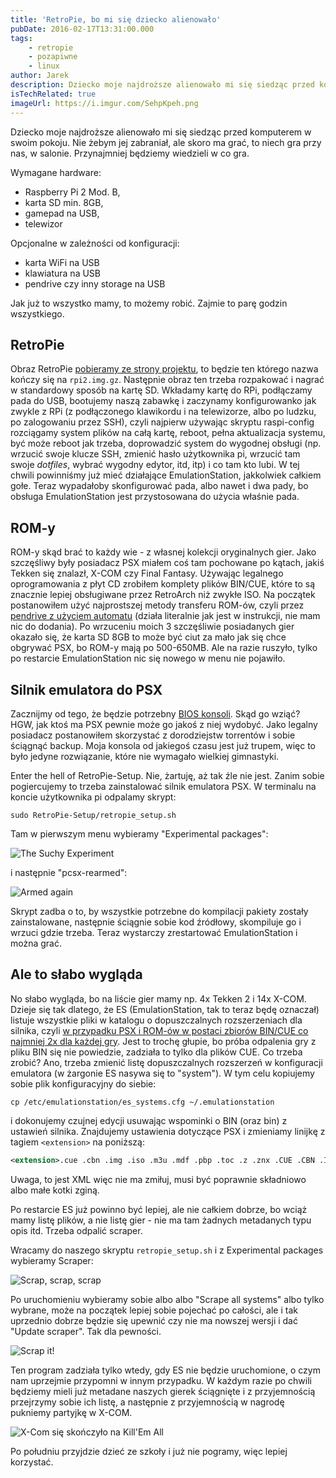 ```yaml
---
title: 'RetroPie, bo mi się dziecko alienowało'
pubDate: 2016-02-17T13:31:00.000
tags:
    - retropie
    - pozapiwne
    - linux
author: Jarek
description: Dziecko moje najdroższe alienowało mi się siedząc przed komputerem w swoim pokoju. Teraz się alienuje w salonie.
isTechRelated: true
imageUrl: https://i.imgur.com/SehpKpeh.png
---
```


Dziecko moje najdroższe alienowało mi się siedząc przed komputerem w swoim pokoju. Nie żebym jej zabraniał, ale skoro ma grać, to niech gra przy nas, w salonie. Przynajmniej będziemy wiedzieli w co gra.

Wymagane hardware:

-   Raspberry Pi 2 Mod. B,
-   karta SD min. 8GB,
-   gamepad na USB,
-   telewizor

Opcjonalne w zależności od konfiguracji:

-   karta WiFi na USB
-   klawiatura na USB
-   pendrive czy inny storage na USB

Jak już to wszystko mamy, to możemy robić. Zajmie to parę godzin wszystkiego.

## RetroPie

Obraz RetroPie [pobieramy ze strony projektu](https://github.com/RetroPie/RetroPie-Setup/releases), to będzie ten którego nazwa kończy się na `rpi2.img.gz`. Następnie obraz ten trzeba rozpakować i nagrać w standardowy sposób na kartę SD. Wkładamy kartę do RPi, podłączamy pada do USB, bootujemy naszą zabawkę i zaczynamy konfigurowanko jak zwykle z RPi (z podłączonego klawikordu i na telewizorze, albo po ludzku, po zalogowaniu przez SSH), czyli najpierw używając skryptu raspi-config rozciągamy system plików na całą kartę, reboot, pełna aktualizacja systemu, być może reboot jak trzeba, doprowadzić system do wygodnej obsługi (np. wrzucić swoje klucze SSH, zmienić hasło użytkownika pi, wrzucić tam swoje _dotfiles_, wybrać wygodny edytor, itd, itp) i co tam kto lubi. W tej chwili powinniśmy już mieć działające EmulationStation, jakkolwiek całkiem gołe. Teraz wypadałoby skonfigurować pada, albo nawet i dwa pady, bo obsługa EmulationStation jest przystosowana do użycia właśnie pada.

## ROM-y

ROM-y skąd brać to każdy wie - z własnej kolekcji oryginalnych gier. Jako szczęśliwy były posiadacz PSX miałem coś tam pochowane po kątach, jakiś Tekken się znalazł, X-COM czy Final Fantasy. Używając legalnego oprogramowania z płyt CD zrobiłem komplety plików BIN/CUE, które to są znacznie lepiej obsługiwane przez RetroArch niż zwykłe ISO. Na początek postanowiłem użyć najprostszej metody transferu ROM-ów, czyli przez [pendrive z użyciem automatu](https://github.com/RetroPie/RetroPie-Setup/wiki/Transferring-Roms#usb) (działa literalnie jak jest w instrukcji, nie mam nic do dodania). Po wrzuceniu moich 3 szczęśliwie posiadanych gier okazało się, że karta SD 8GB to może być ciut za mało jak się chce obgrywać PSX, bo ROM-y mają po 500-650MB. Ale na razie ruszyło, tylko po restarcie EmulationStation nic się nowego w menu nie pojawiło.

## Silnik emulatora do PSX

Zacznijmy od tego, że będzie potrzebny [BIOS konsoli](https://github.com/RetroPie/RetroPie-Setup/wiki/Playstation-1#bios). Skąd go wziąć? HGW, jak ktoś ma PSX pewnie może go jakoś z niej wydobyć. Jako legalny posiadacz postanowiłem skorzystać z dorodziejstw torrentów i sobie ściągnąć backup. Moja konsola od jakiegoś czasu jest już trupem, więc to było jedyne rozwiązanie, które nie wymagało wielkiej gimnastyki.

Enter the hell of RetroPie-Setup. Nie, żartuję, aż tak źle nie jest. Zanim sobie pogiercujemy to trzeba zainstalować silnik emulatora PSX. W terminalu na koncie użytkownika pi odpalamy skrypt:

```shell
sudo RetroPie-Setup/retropie_setup.sh
```

Tam w pierwszym menu wybieramy "Experimental packages":

![The Suchy Experiment](https://i.imgur.com/EaPh2iQh.png)

i następnie "pcsx-rearmed":

![Armed again](https://i.imgur.com/maESKejh.png)

Skrypt zadba o to, by wszystkie potrzebne do kompilacji pakiety zostały zainstalowane, następnie ściągnie sobie kod źródłowy, skompiluje go i wrzuci gdzie trzeba. Teraz wystarczy zrestartować EmulationStation i można grać.

## Ale to słabo wygląda

No słabo wygląda, bo na liście gier mamy np. 4x Tekken 2 i 14x X-COM. Dzieje się tak dlatego, że ES (EmulationStation, tak to teraz będę oznaczał) listuje wszystkie pliki w katalogu o dopuszczalnych rozszerzeniach dla silnika, czyli [w przypadku PSX i ROM-ów w postaci zbiorów BIN/CUE co najmniej 2x dla każdej gry](https://github.com/RetroPie/RetroPie-Setup/wiki/Playstation-1). Jest to trochę głupie, bo próba odpalenia gry z pliku BIN się nie powiedzie, zadziała to tylko dla plików CUE. Co trzeba zrobić? Ano, trzeba zmienić listę dopuszczalnych rozszerzeń w konfiguracji emulatora (w żargonie ES nasywa się to "system"). W tym celu kopiujemy sobie plik konfiguracyjny do siebie:

```shell
cp /etc/emulationstation/es_systems.cfg ~/.emulationstation
```

i dokonujemy czujnej edycji usuwając wspominki o BIN (oraz bin) z ustawień silnika. Znajdujemy ustawienia dotyczące PSX i zmieniamy linijkę z tagiem `<extension>` na poniższą:

```xml
<extension>.cue .cbn .img .iso .m3u .mdf .pbp .toc .z .znx .CUE .CBN .IMG .ISO .M3U .MDF .PBP .TOC .Z .ZNX</extension>
```

Uwaga, to jest XML więc nie ma zmiłuj, musi być poprawnie składniowo albo małe kotki zginą.

Po restarcie ES już powinno być lepiej, ale nie całkiem dobrze, bo wciąż mamy listę plików, a nie listę gier - nie ma tam żadnych metadanych typu opis itd. Trzeba odpalić scraper.

Wracamy do naszego skryptu `retropie_setup.sh` i z Experimental packages wybieramy Scraper:

![Scrap, scrap, scrap](https://i.imgur.com/knyVbdmh.png)

Po uruchomieniu wybieramy sobie albo albo "Scrape all systems" albo tylko wybrane, może na początek lepiej sobie pojechać po całości, ale i tak uprzednio dobrze będzie się upewnić czy nie ma nowszej wersji i dać "Update scraper". Tak dla pewności.

![Scrap it!](https://i.imgur.com/E1PqAbth.png)

Ten program zadziała tylko wtedy, gdy ES nie będzie uruchomione, o czym nam uprzejmie przypomni w innym przypadku. W każdym razie po chwili będziemy mieli już metadane naszych gierek ściągnięte i z przyjemnością przejrzymy sobie ich listę, a następnie z przyjemnością w nagrodę pukniemy partyjkę w X-COM.

![X-Com się skończyło na Kill'Em All](https://i.imgur.com/SehpKpeh.png)

Po południu przyjdzie dzieć ze szkoły i już nie pogramy, więc lepiej korzystać.
